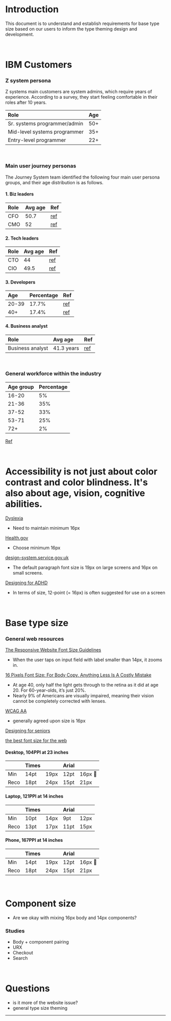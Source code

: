 
<!-- toc start --><!-- toc end -->

# Introduction
This document is to understand and establish requirements for base type size based on our users to inform the type theming design and development.

<br/>

# IBM Customers

### Z system persona
Z systems main customers are system admins, which require years of experience. According to a survey, they start feeling comfortable in their roles after 10 years.

| Role | Age |
|:--|:--|
|Sr. systems programmer/admin| 50+|
|Mid-level systems programmer | 35+|
|Entry-level programmer | 22+|

<br/>

### Main user journey personas

The Journey System team identified the following four main user persona groups, and their age distribution is as follows.

#### 1. Biz leaders
|Role|Avg age|Ref|
|:--|:--|:--|
|CFO| 50.7 |[ref](https://www.spencerstuart.com/research-and-insight/profile-of-the-fortune-500-cfo-today-and-in-the-future)|
|CMO|52|[ref](https://www.forbes.com/sites/avidan/2017/03/26/a-new-survey-reveals-that-cmos-are-facing-the-shortest-lifespan-in-the-c-suite/#45d13ec04d02)|

#### 2. Tech leaders
|Role|Avg age|Ref|
|:--|:--|:--|
|CTO| 44|[ref](https://insights.dice.com/2017/03/13/long-take-become-cto/)|
|CIO|49.5|[ref](https://www.vell.com/cio-succession-basic-demographics)|

#### 3. Developers
|Age|Percentage|Ref|
|:--|:--|:--|
|20-39 | 17.7%|[ref](https://www.freecodecamp.org/news/2-out-of-3-developers-are-self-taught-and-other-insights-from-stack-overflow-s-2016-survey-of-50-8cf0ee5d4c21/)|
|40+| 17.4%| [ref](https://www.freecodecamp.org/news/2-out-of-3-developers-are-self-taught-and-other-insights-from-stack-overflow-s-2016-survey-of-50-8cf0ee5d4c21/)|

#### 4. Business analyst
|Role|Avg age|Ref|
|:--|:--|:--|
|Business analyst|41.3 years|[ref](https://masteringbusinessanalysis.com/wp-content/uploads/2015/05/ba_salary_survey_2010.pdf)|

<br/>

### General workforce within the industry
|Age group|Percentage|
|:--|:--|
|16-20|5%|
|21-36|35%|
|37-52|33%|
|53-71|25%|
|72+|2%|

[Ref](https://www.pewresearch.org/fact-tank/2018/04/11/millennials-largest-generation-us-labor-force/)

<br/>

# Accessibility is not just about color contrast and color blindness. It's also about age, vision, cognitive abilities.

[Dyslexia](https://www.bdadyslexia.org.uk/advice/employers/creating-a-dyslexia-friendly-workplace/dyslexia-friendly-style-guide)
- Need to maintain minimum 16px

[Health.gov](https://health.gov/healthliteracyonline/display/section-3-3/)
- Choose minimum 16px

[design-system.service.gov.uk](https://design-system.service.gov.uk/styles/typography/)
- The default paragraph font size is 19px on large screens and 16px on small screens.

[Designing for ADHD](http://homepage.divms.uiowa.edu/~hourcade/idc2010-myw/mcknight.pdf)
- In terms of size, 12-point (= 16px) is often suggested for use on a screen

<br/>

# Base type size

### General web resources

[The Responsive Website Font Size Guidelines](https://learnui.design/blog/mobile-desktop-website-font-size-guidelines.html)
- When the user taps on input field with label smaller than 14px, it zooms in.

[16 Pixels Font Size: For Body Copy. Anything Less Is A Costly Mistake](https://www.smashingmagazine.com/2011/10/16-pixels-body-copy-anything-less-costly-mistake/)
- At age 40, only half the light gets through to the retina as it did at age 20. For 60-year-olds, it’s just 20%.
- Nearly 9% of Americans are visually impaired, meaning their vision cannot be completely corrected with lenses.

[WCAG AA](https://accessibleweb.com/knowledgebase/perceivable/1-4-distinguishable/01-04-04-resize-text-level-aa/)
- generally agreed upon size is 16px

[Designing for seniors](https://www.fonts.com/content/learning/fyti/situational-typography/designing-for-seniors)

[the best font size for the web](https://www.imarc.com/blog/best-font-size-for-any-device)
#### Desktop, 104PPI at 23 inches
| | Times | | Arial | |
|---|---|---|---|---|
| Min | 14pt | 19px | 12pt | 16px &#x1F539;  |
| Reco | 18pt | 24px | 15pt | 21px |

#### Laptop, 121PPI at 14 inches
| | Times | | Arial | |
|---|---|---|---|---|
| Min | 10pt | 14px | 9pt | 12px |
| Reco | 13pt | 17px | 11pt | 15px |

#### Phone, 167PPI at 14 inches
| | Times | | Arial | |
|---|---|---|---|---|
| Min | 14pt | 19px | 12pt | 16px &#x1F539;  |
| Reco | 18pt | 24px | 15pt | 21px |

<br/>

# Component size
- Are we okay with mixing 16px body and 14px components?

### Studies
- Body + component pairing
- URX
- Checkout
- Search

<br/>

# Questions
- is it more of the website issue?
- general type size theming

---

<!-- backlinks start --><!-- backlinks end -->